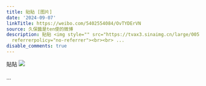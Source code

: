 ```yaml
---
title: 貼貼 [图片]
date: '2024-09-07'
linkTitle: https://weibo.com/5402554084/OvTYDErVN
source: 久保醬是ten使的微博
description: 貼貼 <img style="" src="https://tvax3.sinaimg.cn/large/005TCz76gy1htfbi382faj30m80fntaf.jpg"
  referrerpolicy="no-referrer"><br><br> ...
disable_comments: true
---
```

貼貼 <img style="" src="https://tvax3.sinaimg.cn/large/005TCz76gy1htfbi382faj30m80fntaf.jpg" referrerpolicy="no-referrer"><br><br> ...